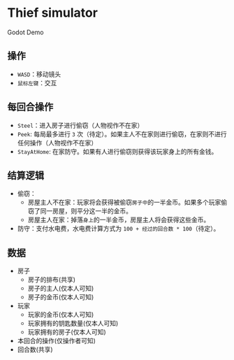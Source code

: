 # Thief simulator

Godot Demo

## 操作

- `WASD`：移动镜头
- `鼠标左键`：交互

## 每回合操作

- `Steel`：进入房子进行偷窃（人物视作不在家）
- `Peek`: 每局最多进行 `3` 次（待定）。如果主人不在家则进行偷窃，在家则不进行任何操作（人物视作不在家）
- `StayAtHome`: 在家防守。如果有人进行偷窃则获得该玩家身上的所有金钱。

## 结算逻辑

- 偷窃：
  - 房屋主人不在家：玩家将会获得被偷窃`房子中`的一半金币。如果多个玩家偷窃了同一房屋，则平分这一半的金币。
  - 房屋主人在家：掉落`身上`的一半金币，房屋主人将会获得这些金币。
- 防守：支付水电费，水电费计算方式为 `100 + 经过的回合数 * 100`（待定）。

## 数据

- 房子
  - 房子的排布(共享)
  - 房子的主人(仅本人可知)
  - 房子的金币(仅本人可知)
- 玩家
  - 玩家的金币(仅本人可知)
  - 玩家拥有的钥匙数量(仅本人可知)
  - 玩家拥有的房子(仅本人可知)
- 本回合的操作(仅操作者可知)
- 回合数(共享)
